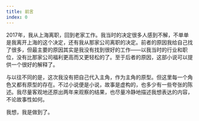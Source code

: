 ```yaml
---
title: 前言
index: 0
---
```


2017年，我从上海离职，回到老家工作。我当时的决定很多人感到不解，不单单是我离开上海的这个决定，还有我从那家公司离职的决定。前者的原因我给自己找了很多，但最主要的原因其实是我没有找到很好的工作——以我当时的行业和职位，没有比那家公司福利更高而又更轻松的了。至于后者的原因，这部小说可以提供一个很好的解释了。

与以往不同的是，这次我没有把自己代入主角，作为主角的原型。但这里每一个角色又都有原型的存在。不过小说便是小说，故事是虚构的，也多少有一些夸张的陈述。我尽量客观地还原出两年来观察的结果，也尽量冷静地描述我想表达的内容，不论故事性如何。

我想，我是做到了。
